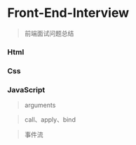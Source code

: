 # Front-End-Interview
> 前端面试问题总结

### Html

### Css

### JavaScript

> arguments

> call、apply、bind

> 事件流
